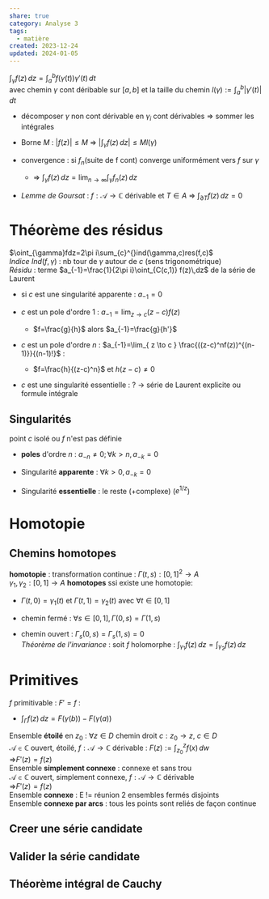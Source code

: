 ```yaml
---  
share: true  
category: Analyse 3  
tags:  
  - matière  
created: 2023-12-24  
updated: 2024-01-05  
---  
```

  
$\int _{\gamma}f(z) \, dz=\int_{a}^{b} f(\gamma(t))\gamma'(t) \, dt$  
avec chemin $\gamma$ cont déribable sur $[a,b]$ et la taille du chemin $l(\gamma):=\int_{a}^{b}|\gamma'(t)|  \, dt$  
  
- décomposer $\gamma$ non cont dérivable en $\gamma_{i}$ cont dérivables ⇒ sommer les intégrales  
  
- Borne $M$ : $|f(z)| \leq M$ ⇒ $|\int_{\gamma}f(z)  \, dz|\leq Ml(\gamma)$  
  
- convergence :  si $f_{n}$(suite de f cont) converge uniformément vers $f$ sur $\gamma$  
	- ⇒ $\int _{\gamma}f(z) \, dz=\lim_{ n \to \infty }\int _{\gamma}f_{n}(z) \, dz$  
  
- *Lemme de Goursat* : $f:\mathcal{A}\to \mathbb{C}$  dérivable et  $T\in A$ ⇒ $\int _{\partial T}f(z) \, dz=0$  
  
# Théorème des résidus  
  
$\oint_{\gamma}fdz=2\pi i\sum_{c}^{}ind(\gamma,c)res(f,c)$  
*Indice* $Ind(f,\gamma)$ : nb tour de $\gamma$ autour de $c$ (sens trigonométrique)  
*Résidu* : terme $a_{-1}=\frac{1}{2\pi i}\oint_{C(c,1)} f(z)\,dz$ de la série de Laurent  
  
- si $c$ est une singularité apparente : $a_{-1}=0$  
  
- $c$ est un pole d'ordre 1 : $a_{-1}=\lim_{ z \to c }(z-c)f(z)$  
	- $f=\frac{g}{h}$ alors $a_{-1}=\frac{g}{h'}$  
  
- $c$ est un pole d'ordre $n$ : $a_{-1}=\lim_{ z \to c } \frac{((z-c)^nf(z))^{(n-1)}}{(n-1)!}$ :  
	- $f=\frac{h}{(z-c)^n}$ et $h(z-c)\neq 0$  
  
- $c$ est une singularité essentielle : ? → série de Laurent explicite ou formule intégrale  
## Singularités  
point $c$ isolé ou $f$ n'est pas définie   
  
- **poles** d'ordre $n$ : $a_{-n}\neq 0; \forall k>n, a_{-k}=0$  
  
- Singularité **apparente** : $\forall k>0,a_{-k}=0$  
  
- Singularité **essentielle** : le reste (+complexe) ($e^{1/z}$)  
# Homotopie  
  
## Chemins homotopes  
**homotopie** : transformation continue : $\Gamma(t,s):[0,1]^{2}\to A$  
$\gamma_{1},\gamma_{2}:[0,1]\to A$ **homotopes** ssi existe une homotopie:   
  
- $\Gamma(t,0)=\gamma_{1}(t)$ et $\Gamma(t,1)=\gamma_{2}(t)$ avec $\forall t\in [0,1]$  
  
- chemin fermé : $\forall s \in[0,1],\Gamma(0,s)=\Gamma(1,s)$  
  
- chemin ouvert : $\Gamma_{s}(0,s)=\Gamma_{s}(1,s)=0$  
*Théorème de l'invariance* : soit $f$ holomorphe : $\int_{\gamma_{1}}^{} f(z) \, dz=\int_{\gamma_{2}}^{} f(z) \, dz$  
# Primitives  
$f$ primitivable : $F'=f$ :  
  
- $\int _{\Gamma}f(z) \, dz=F(\gamma(b))-F(\gamma(a))$  
  
Ensemble **étoilé** en $z_{0}$ : $\forall z\in D$ chemin droit $c:z_{0}\to z$, $c\in D$  
$\mathcal{A}\in \mathbb{C}$ ouvert, étoilé, $f:\mathcal{A}\to \mathbb{C}$ dérivable : $F(z):=\int_{z_{0}}^{z} f(x) \, dw$  
	⇒$F'(z)=f(z)$  
Ensemble **simplement connexe** : connexe et sans trou  
$\mathcal{A}\in \mathbb{C}$ ouvert, simplement connexe, $f:\mathcal{A}\to \mathbb{C}$ dérivable  
	⇒$F'(z)=f(z)$  
Ensemble **connexe** : E != réunion 2 ensembles fermés disjoints  
Ensemble **connexe par arcs** : tous les points sont reliés de façon continue  
  
## Creer une série candidate  
## Valider la série candidate  
## Théorème intégral de Cauchy  
